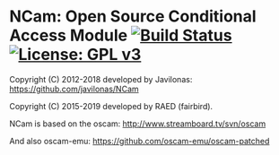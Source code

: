 NCam: Open Source Conditional Access Module [![Build Status](https://travis-ci.org/OpenVisionE2/NCam-History.svg?branch=master)](https://travis-ci.org/OpenVisionE2/NCam-History) [![License: GPL v3](https://img.shields.io/badge/License-GPLv3-blue.svg)](https://www.gnu.org/licenses/gpl-3.0)
===========================================

Copyright (C) 2012-2018 developed by Javilonas: https://github.com/javilonas/NCam

Copyright (C) 2015-2019 developed by RAED (fairbird).

NCam is based on the oscam: http://www.streamboard.tv/svn/oscam

And also oscam-emu: https://github.com/oscam-emu/oscam-patched
